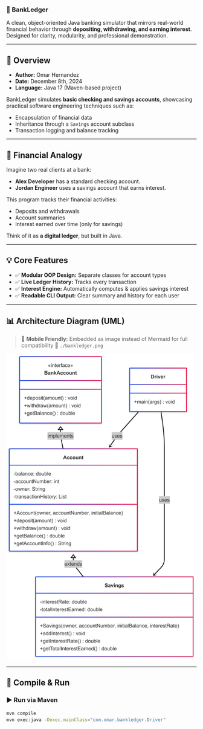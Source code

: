 ### 🏦 BankLedger

A clean, object-oriented Java banking simulator that mirrors real-world financial behavior through **depositing, withdrawing, and earning interest**. Designed for clarity, modularity, and professional demonstration.

---

## 📌 Overview

- **Author:** Omar Hernandez
- **Date:** December 8th, 2024
- **Language:** Java 17 (Maven-based project)

BankLedger simulates **basic checking and savings accounts**, showcasing practical software engineering techniques such as:

- Encapsulation of financial data
- Inheritance through a `Savings` account subclass
- Transaction logging and balance tracking

---

## 💸 Financial Analogy

Imagine two real clients at a bank:

- **Alex Developer** has a standard checking account.
- **Jordan Engineer** uses a savings account that earns interest.

This program tracks their financial activities:

- Deposits and withdrawals
- Account summaries
- Interest earned over time (only for savings)

Think of it as **a digital ledger**, but built in Java.

---

## 💡 Core Features

- ✅ **Modular OOP Design:** Separate classes for account types
- ✅ **Live Ledger History:** Tracks every transaction
- ✅ **Interest Engine:** Automatically computes & applies savings interest
- ✅ **Readable CLI Output:** Clear summary and history for each user

---

## 📊 Architecture Diagram (UML)

> 📱 **Mobile Friendly:** Embedded as image instead of Mermaid for full compatibility
> 📂 `./bankledger.png`

![BankLedger UML Diagram](./bankledger.png)

---

## 🧪 Compile & Run

### ▶️ Run via Maven

```bash
mvn compile
mvn exec:java -Dexec.mainClass="com.omar.bankledger.Driver"
```
